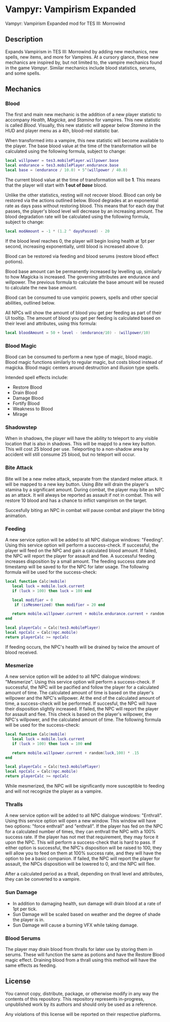 # Vampyr: Vampirism Expanded
Vampyr: Vampirism Expanded mod for TES III: Morrowind

## Description
Expands Vampirism in TES III: Morrowind by adding new mechanics, new spells, new items, and more for Vampires. At a cursory glance, these new mechanics are inspired by, but not limited to, the vampire mechanics found in the game *Vampyr*. Similar mechanics include blood statistics, serums, and some spells.

## Mechanics

### **Blood**   
The first and main new mechanic is the addition of a new player statistic to accompany *Health*, *Magicka*, and *Stamina* for vampires. This new statistic is called *Blood*. Visually, this new statistic will appear below *Stamina* in the HUD and player menu as a 4th, blood-red statistic bar. 

When transformed into a vampire, this new statistic will become available to the player. The base blood value at the time of the transformation will be calculated using the following formula, subject to change:
```lua
local willpower = tes3.mobilePlayer.willpower.base
local endurance = tes3.mobilePlayer.endurance.base
local base = (endurance / 10.0) + 5^(willpower / 40.0)
```

The current blood value at the time of transformation will be **1**. This means that the player will start with **1 out of *base*** blood.

Unlike the other statistics, resting will not recover blood. Blood can only be restored via the actions outlined below. Blood degrades at an exponential rate as days pass without restoring blood. This means that for each day that passes, the player's blood level will decrease by an increasing amount. The blood degradation rate will be calculated using the following formula, subject to change:
```lua
local modAmount = -1 * (1.2 ^ daysPassed) - 20
```

If the blood level reaches 0, the player will begin losing health at 1pt per second, increasing exponentially, until blood is increased above 0.

Blood can be restored via feeding and blood serums (restore blood effect potions).

Blood base amount can be permanently increased by levelling up, similarly to how Magicka is increased. The governing attributes are endurance and willpower. The previous formula to calculate the base amount will be reused to calculate the new base amount.

Blood can be consumed to use vampiric powers, spells and other special abilities, outlined below.

All NPCs will show the amount of blood you get per feeding as part of their UI tooltip. The amount of blood you get per feeding is calculated based on their level and attributes, using this formula:
```lua
local bloodAmount = 50 + level - (endurance/10) - (willpower/10)
```

### **Blood Magic**   
Blood can be consumed to perform a new type of magic, blood magic. Blood magic functions similarly to regular magic, but costs blood instead of magicka. Blood magic centers around destruction and illusion type spells. 

Intended spell effects include: 
- Restore Blood
- Drain Blood
- Damage Blood
- Fortify Blood
- Weakness to Blood
- Mirage

### **Shadowstep**
When in shadows, the player will have the ability to teleport to any visible location that is also in shadows. This will be mappd to a new key button. This will cost 25 blood per use. Teleporting to a non-shadow area by accident will still consume 25 blood, but no teleport will occur.

### **Bite Attack** 
Bite will be a new melee attack, separate from the standard melee attack. It will be mapped to a new key button. Using *Bite* will drain the player's stamina by a significant amount. During combat, the player may bite an NPC as an attack. It will always be reported as assault if not in combat. This will restore 10 blood and has a chance to inflict vampirism on the target. 

Succesfully biting an NPC in combat will pause combat and player the biting animation.

### **Feeding**   
A new service option will be added to all NPC dialogue windows: "Feeding". Using this service option will perform a success-check. If successful, the player will feed on the NPC and gain a calculated blood amount. If failed, the NPC will report the player for assault and flee. A successful feeding increases disposition by a small amount. The feeding success state and timestamp will be saved to for the NPC for later usage. The following formula will be used for the success-check:
```lua
local function Calc(mobile)
   local luck = mobile.luck.current
   if (luck > 100) then luck = 100 end

   local modifier = 0
    if (isMesmerized) then modifier = 20 end

   return mobile.willpower.current + mobile.endurance.current + random(luck,100) * .10 - modifier
end

local playerCalc = Calc(tes3.mobilePlayer)
local npcCalc = Calc(npc.mobile)
return playerCalc >= npcCalc
```

If feeding occurs, the NPC's health will be drained by twice the amount of blood received.

### **Mesmerize**   
A new service option will be added to all NPC dialogue windows: "Mesmerize". Using this service option will perform a success-check. If successful, the NPC will be pacified and follow the player for a calculated amount of time. The calculated amount of time is based on the player's willpower and the NPC's willpower. At the end of the calculated amount of time, a success-check will be performed. If succesful, the NPC will have their disposition slightly increased. If failed, the NPC will report the player for assault and flee. This check is based on the player's willpower, the NPC's willpower, and the calculated amount of time. The following formula will be used for the success-check:
```lua
local function Calc(mobile)
   local luck = mobile.luck.current
   if (luck > 100) then luck = 100 end

   return mobile.willpower.current + random(luck,100) * .15
end

local playerCalc = Calc(tes3.mobilePlayer)
local npcCalc = Calc(npc.mobile)
return playerCalc >= npcCalc
```

While mesmerized, the NPC will be significantly more susceptible to feeding and will not recognize the player as a vampire.

### **Thralls**
A new service option will be added to all NPC dialogue windows: "Enthrall". Using this service option will open a new window. This window will have two options: "force enthrall" and "enthrall". If the player has fed on the NPC for a calculated number of times, they can enthrall the NPC with a 100% success rate. If the player has not met that requirement, they may force it upon the NPC. This will perform a success-check that is hard to pass. If either option is successful, the NPC's disposition will be raised to 100, they will allow you to feed on them at 100% success rate, and they will have the option to be a basic companion. If failed, the NPC will report the player for assault, the NPCs disposition will be lowered to 0, and the NPC will flee.

After a calculated period as a thrall, depending on thrall level and attributes, they can be converted to a vampire.

### **Sun Damage**
* In addition to damaging health, sun damage will drain blood at a rate of 1pt per tick.
* Sun Damage will be scaled based on weather and the degree of shade the player is in.
* Sun Damage will cause a burning VFX while taking damage.

### **Blood Serums**
The player may drain blood from thralls for later use by storing them in serums. These will function the same as potions and have the Restore Blood magic effect. Draining blood from a thrall using this method will have the same effects as feeding.

## License
You cannot copy, distribute, package, or otherwise modify in any way the contents of this repository. This repository represents in-progress, unpublished work by its authors and should only be used as a reference.

Any violations of this license will be reported on their respective platforms.

